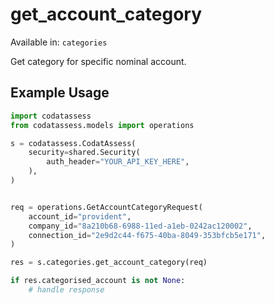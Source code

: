 # get_account_category
Available in: `categories`

Get category for specific nominal account.

## Example Usage
```python
import codatassess
from codatassess.models import operations

s = codatassess.CodatAssess(
    security=shared.Security(
        auth_header="YOUR_API_KEY_HERE",
    ),
)


req = operations.GetAccountCategoryRequest(
    account_id="provident",
    company_id="8a210b68-6988-11ed-a1eb-0242ac120002",
    connection_id="2e9d2c44-f675-40ba-8049-353bfcb5e171",
)

res = s.categories.get_account_category(req)

if res.categorised_account is not None:
    # handle response
```